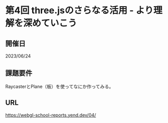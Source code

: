 # 第4回 three.jsのさらなる活用 - より理解を深めていこう

## 開催日
2023/06/24

## 課題要件
RaycasterとPlane（板）を使ってなにか作ってみる。

## URL
https://webgl-school-reports.yend.dev/04/